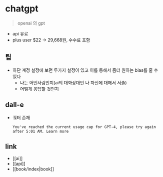 # chatgpt
> openai 의 gpt

- api 유료
- plus user $22 -> 29,668원, 수수료 포함

## 팁
- 하단 계정 설정에 보면 두가지 설정이 있고 이를 통해서 좀더 원하는 bias를 줄 수 있다
  - 나는 어떤사람인지(ai의 대화상대인 나 자신에 대해서 서술)
  - 어떻게 응답할 것인지

## dall-e
- 쿼터 존재
  ```
  You've reached the current usage cap for GPT-4, please try again after 5:01 AM. Learn more
  ```
## link
- [[ai]]
- [[api]]
- [[book/index|book]]
